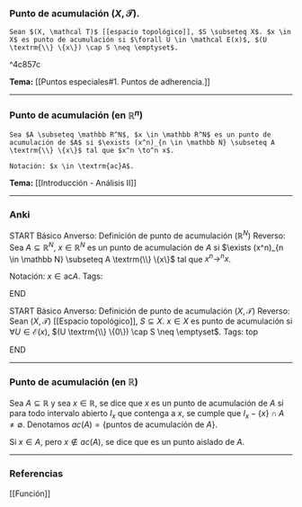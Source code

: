 ### Punto de acumulación $(X, \mathcal T)$.

```ad-Formal
Sean $(X, \mathcal T)$ [[espacio topológico]], $S \subseteq X$. $x \in X$ es punto de acumulación si $\forall U \in \mathcal E(x)$, $(U \textrm{\\} \{x\}) \cap S \neq \emptyset$.
```

^4c857c

**Tema:** [[Puntos especiales#1. Puntos de adherencia.]]

---
### Punto de acumulación (en $\mathbb R^n$)

```ad-Formal
Sea $A \subseteq \mathbb R^N$, $x \in \mathbb R^N$ es un punto de acumulación de $A$ si $\exists (x^n)_{n \in \mathbb N} \subseteq A \textrm{\\} \{x\}$ tal que $x^n \to^n x$.

Notación: $x \in \textrm{ac}A$.
```

**Tema:** [[Introducción - Análisis II]]

---
### Anki

START
Básico
Anverso: Definición de punto de acumulación $(\mathbb R^N)$
Reverso: Sea $A \subseteq \mathbb R^N$, $x \in \mathbb R^N$ es un punto de acumulación de $A$ si $\exists (x^n)_{n \in \mathbb N} \subseteq A \textrm{\\} \{x\}$ tal que $x^n \to^n x$.

Notación: $x \in \textrm{ac}A$.
Tags:
<!--ID: 1727083428022-->
END

START
Básico
Anverso: Definición de punto de acumulación $(X, \mathcal T)$
Reverso: Sean $(X, \mathcal T)$ [[Espacio topológico]], $S \subseteq X$. $x \in X$ es punto de acumulación si $\forall U \in \mathcal E(x)$, $(U \textrm{\\} \{0\}) \cap S \neq \emptyset$.
Tags: top
<!--ID: 1728820185308-->
END


---
### Punto de acumulación (en $\mathbb R$)

Sea $A \subseteq \mathbb R$ y sea $x \in \mathbb R$, se dice que $x$ es un punto de acumulación de $A$ si para todo intervalo abierto $I_x$ que contenga a $x$, se cumple que $I_x -\{x\} \cap A \not = \emptyset$.  Denotamos $ac(A) = \{$puntos de acumulación de $A\}$.

Si $x \in A$, pero $x \not \in ac(A)$, se dice que es un punto aislado de $A$.


--- 
### Referencias

[[Función]]